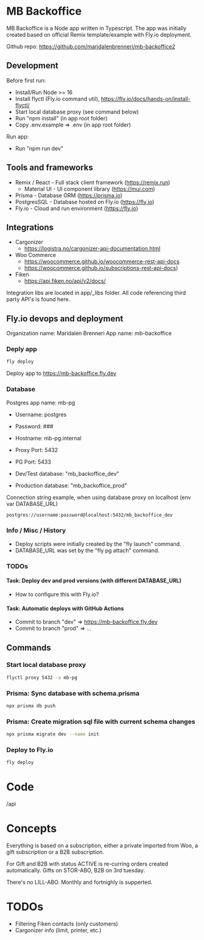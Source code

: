 # MB Backoffice

MB Backoffice is a Node app written in Typescript. The app was initially created based on official Remix template/example with Fly.io deployment.

Github repo: https://github.com/maridalenbrenneri/mb-backoffice2

## Development

Before first run:

- Install/Run Node >= 16
- Install flyctl (Fly.io command util), https://fly.io/docs/hands-on/install-flyctl/
- Start local database proxy (see command below)
- Run "npm install" (in app root folder)
- Copy .env.example => .env (in app root folder)

Run app:

- Run "npm run dev"

## Tools and frameworks

- Remix / React - Full stack client framework (https://remix.run)
  - Material UI - UI component library (https://mui.com)
- Prisma - Database ORM (https://prisma.io)
- PostgresSQL - Database hosted on Fly.io (https://fly.io)
- Fly.io - Cloud and run environment (https://fly.io)

## Integrations

- Cargonizer
  - https://logistra.no/cargonizer-api-documentation.html
- Woo Commerce
  - https://woocommerce.github.io/woocommerce-rest-api-docs
  - https://woocommerce.github.io/subscriptions-rest-api-docs)
- Fiken
  - https://api.fiken.no/api/v2/docs/

Integration libs are located in app/\_libs folder. All code referencing third party API's is found here.

## Fly.io devops and deployment

Organization name: Maridalen Brenneri
App name: mb-backoffice

### Deply app

```sh
fly deploy
```

Deploy app to https://mb-backoffice.fly.dev

### Database

Postgres app name: mb-pg

- Username: postgres
- Password: ###
- Hostname: mb-pg.internal
- Proxy Port: 5432
- PG Port: 5433

- Dev/Test database: "mb_backoffice_dev"
- Production database: "mb_backoffice_prod"

Connection string example, when using database proxy on localhost (env var DATABASE_URL)

```sh
postgres://username:password@localhost:5432/mb_backoffice_dev
```

### Info / Misc / History

- Deploy scripts were initially created by the "fly launch" command.
- DATABASE_URL was set by the "fly pg attach" command.

### TODOs

#### Task: Deploy dev and prod versions (with different DATABASE_URL)

- How to configure this with Fly.io?

#### Task: Automatic deploys with GitHub Actions

- Commit to branch "dev" => https://mb-backoffice.fly.dev
- Commit to branch "prod" => ...

## Commands

### Start local database proxy

```sh
flyctl proxy 5432 -a mb-pg
```

### Prisma: Sync database with schema.prisma

```sh
npx prisma db push
```

### Prisma: Create migration sql file with current schema changes

```sh
npx prisma migrate dev --name init
```

### Deploy to Fly.io

```sh
fly deploy
```

# Code

/api

# Concepts

Everything is based on a subscription, either a private imported from Woo, a gift subscription or a B2B subscription.

For Gift and B2B with status ACTIVE is re-curring orders created automatically. Gifts on STOR-ABO, B2B on 3rd tuesday.

There's no LILL-ABO. Monthly and fortnighly is supperted.

# TODOs

- Filtering Fiken contacts (only customers)
- Cargonizer info (limit, printer, etc.)
